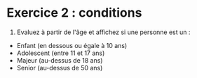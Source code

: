 # Exercice 2 : conditions

1. Evaluez à partir de l'âge et affichez si une personne est un :
- Enfant (en dessous ou égale à 10 ans)
- Adolescent (entre 11 et 17 ans)
- Majeur (au-dessus de 18 ans)
- Senior (au-dessus de 50 ans)